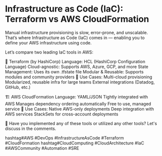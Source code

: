 # Infrastructure as Code (IaC): Terraform vs AWS CloudFormation

Manual infrastructure provisioning is slow, error-prone, and unscalable. That’s where Infrastructure as Code (IaC) comes in — enabling you to define your AWS infrastructure using code.

Let’s compare two leading IaC tools in AWS:

🔧 Terraform (by HashiCorp)
Language: HCL (HashiCorp Configuration Language)
Cloud-agnostic: Supports AWS, Azure, GCP, and more
State Management: Uses its own .tfstate file
Modular & Reusable: Supports modules and community providers
📌 Use Cases:
Multi-cloud provisioning
Modularized, reusable infra for large teams
External integrations (Datadog, GitHub, etc.)

🏗️ AWS CloudFormation
Language: YAML/JSON
Tightly integrated with AWS
Manages dependency ordering automatically
Free to use, managed service
📌 Use Cases:
Native AWS-only deployments
Deep integration with AWS services
StackSets for cross-account deployments

🔁 Have you implemented any of these tools or utilized any other tools? Let's discuss in the comments.

hashtag#AWS #DevOps #InfrastructureAsCode #Terraform #CloudFormation 
hashtag#CloudComputing #CloudArchitecture #IaC #AWSCommunity #Automation #SRE

